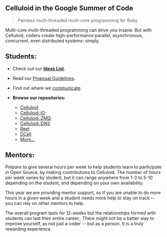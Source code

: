 ## Celluloid in the Google Summer of Code

> Painless multi-threaded multi-core programming for Ruby.

Multi-core multi-threaded programming can drive you insane. But with Celluloid, coders create high-performance parallel, asynchronous, concurrent, even distributed systems: simply.

## Students:

* Check out our **[Ideas List](https://github.com/celluloid/GSoC/wiki/Ideas-List)**.

* Read our [Proposal Guidelines](https://github.com/celluloid/GSoC/blob/master/proposals_guidelines.md).

* Find out where we [communicate](https://github.com/celluloid/GSoC/wiki/Communication).

* **Browse our repositories:**
  * [Celluloid][1]
  * [Celluloid::IO][2]
  * [Celluloid::ZMQ][3]
  * [Celluloid::DNS][4]
  * [Reel][5]
  * [DCell][6]
  * [More...](https://github.com/celluloid)

## Mentors:

Prepare to give several hours per week to help students learn to participate in Open Source, by making contributions to Celluloid. The number of hours per week varies by student, but it can range anywhere from 1-3 to 5-10 depending on the student, and depending on your own availability.

This year we are providing mentor support, so if you are unable to do more hours in a given week and a student needs more help to stay on track -- you can rely on other mentors to help.

The overall program lasts for 12-weeks but the relationships formed with students can last their entire career,. There might not be a better way to improve yourself, as not just a coder -- but as a person. It is a truly rewarding experience.


[1]: https://github.com/celluloid/celluloid
[2]: https://github.com/celluloid/celluloid-io
[3]: https://github.com/celluloid/celluloid-zmq
[4]: https://github.com/celluloid/celluloid-dns
[5]: https://github.com/celluloid/reel
[6]: https://github.com/celluloid/dcell
[7]: https://github.com/celluloid
